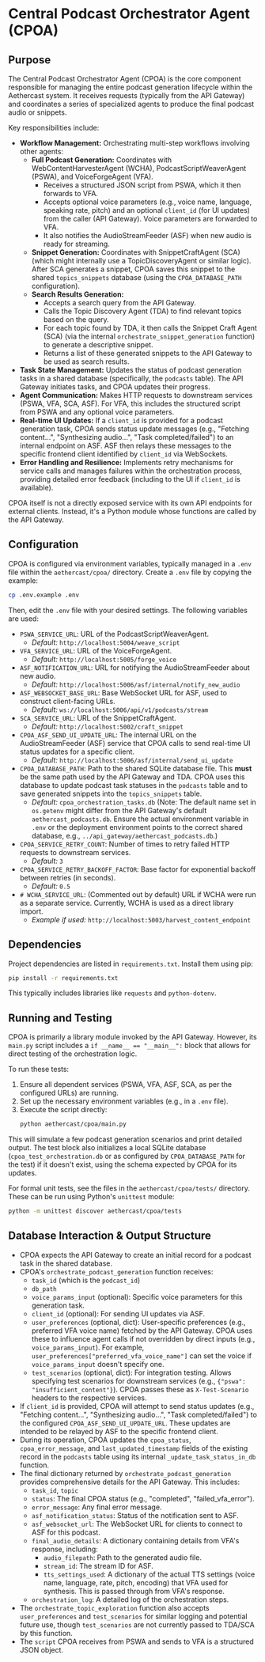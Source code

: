 # Central Podcast Orchestrator Agent (CPOA)

## Purpose

The Central Podcast Orchestrator Agent (CPOA) is the core component responsible for managing the entire podcast generation lifecycle within the Aethercast system. It receives requests (typically from the API Gateway) and coordinates a series of specialized agents to produce the final podcast audio or snippets.

Key responsibilities include:

-   **Workflow Management:** Orchestrating multi-step workflows involving other agents:
    -   **Full Podcast Generation:** Coordinates with WebContentHarvesterAgent (WCHA), PodcastScriptWeaverAgent (PSWA), and VoiceForgeAgent (VFA).
        -   Receives a structured JSON script from PSWA, which it then forwards to VFA.
        -   Accepts optional voice parameters (e.g., voice name, language, speaking rate, pitch) and an optional `client_id` (for UI updates) from the caller (API Gateway). Voice parameters are forwarded to VFA.
        -   It also notifies the AudioStreamFeeder (ASF) when new audio is ready for streaming.
    -   **Snippet Generation:** Coordinates with SnippetCraftAgent (SCA) (which might internally use a TopicDiscoveryAgent or similar logic). After SCA generates a snippet, CPOA saves this snippet to the shared `topics_snippets` database (using the `CPOA_DATABASE_PATH` configuration).
    -   **Search Results Generation:**
        -   Accepts a search query from the API Gateway.
        -   Calls the Topic Discovery Agent (TDA) to find relevant topics based on the query.
        -   For each topic found by TDA, it then calls the Snippet Craft Agent (SCA) (via the internal `orchestrate_snippet_generation` function) to generate a descriptive snippet.
        -   Returns a list of these generated snippets to the API Gateway to be used as search results.
-   **Task State Management:** Updates the status of podcast generation tasks in a shared database (specifically, the `podcasts` table). The API Gateway initiates tasks, and CPOA updates their progress.
-   **Agent Communication:** Makes HTTP requests to downstream services (PSWA, VFA, SCA, ASF). For VFA, this includes the structured script from PSWA and any optional voice parameters.
-   **Real-time UI Updates:** If a `client_id` is provided for a podcast generation task, CPOA sends status update messages (e.g., "Fetching content...", "Synthesizing audio...", "Task completed/failed") to an internal endpoint on ASF. ASF then relays these messages to the specific frontend client identified by `client_id` via WebSockets.
-   **Error Handling and Resilience:** Implements retry mechanisms for service calls and manages failures within the orchestration process, providing detailed error feedback (including to the UI if `client_id` is available).

CPOA itself is not a directly exposed service with its own API endpoints for external clients. Instead, it's a Python module whose functions are called by the API Gateway.

## Configuration

CPOA is configured via environment variables, typically managed in a `.env` file within the `aethercast/cpoa/` directory. Create a `.env` file by copying the example:

```bash
cp .env.example .env
```

Then, edit the `.env` file with your desired settings. The following variables are used:

-   `PSWA_SERVICE_URL`: URL of the PodcastScriptWeaverAgent.
    -   *Default:* `http://localhost:5004/weave_script`
-   `VFA_SERVICE_URL`: URL of the VoiceForgeAgent.
    -   *Default:* `http://localhost:5005/forge_voice`
-   `ASF_NOTIFICATION_URL`: URL for notifying the AudioStreamFeeder about new audio.
    -   *Default:* `http://localhost:5006/asf/internal/notify_new_audio`
-   `ASF_WEBSOCKET_BASE_URL`: Base WebSocket URL for ASF, used to construct client-facing URLs.
    -   *Default:* `ws://localhost:5006/api/v1/podcasts/stream`
-   `SCA_SERVICE_URL`: URL of the SnippetCraftAgent.
    -   *Default:* `http://localhost:5002/craft_snippet`
-   `CPOA_ASF_SEND_UI_UPDATE_URL`: The internal URL on the AudioStreamFeeder (ASF) service that CPOA calls to send real-time UI status updates for a specific client.
    -   *Default:* `http://localhost:5006/asf/internal/send_ui_update`
-   `CPOA_DATABASE_PATH`: Path to the shared SQLite database file. This **must** be the same path used by the API Gateway and TDA. CPOA uses this database to update podcast task statuses in the `podcasts` table and to save generated snippets into the `topics_snippets` table.
    -   *Default:* `cpoa_orchestration_tasks.db` (Note: The default name set in `os.getenv` might differ from the API Gateway's default `aethercast_podcasts.db`. Ensure the actual environment variable in `.env` or the deployment environment points to the correct shared database, e.g., `../api_gateway/aethercast_podcasts.db`.)
-   `CPOA_SERVICE_RETRY_COUNT`: Number of times to retry failed HTTP requests to downstream services.
    -   *Default:* `3`
-   `CPOA_SERVICE_RETRY_BACKOFF_FACTOR`: Base factor for exponential backoff between retries (in seconds).
    -   *Default:* `0.5`
-   `# WCHA_SERVICE_URL`: (Commented out by default) URL if WCHA were run as a separate service. Currently, WCHA is used as a direct library import.
    -   *Example if used:* `http://localhost:5003/harvest_content_endpoint`

## Dependencies

Project dependencies are listed in `requirements.txt`. Install them using pip:

```bash
pip install -r requirements.txt
```
This typically includes libraries like `requests` and `python-dotenv`.

## Running and Testing

CPOA is primarily a library module invoked by the API Gateway. However, its `main.py` script includes a `if __name__ == "__main__":` block that allows for direct testing of the orchestration logic.

To run these tests:

1.  Ensure all dependent services (PSWA, VFA, ASF, SCA, as per the configured URLs) are running.
2.  Set up the necessary environment variables (e.g., in a `.env` file).
3.  Execute the script directly:
    ```bash
    python aethercast/cpoa/main.py
    ```
This will simulate a few podcast generation scenarios and print detailed output. The test block also initializes a local SQLite database (`cpoa_test_orchestration.db` or as configured by `CPOA_DATABASE_PATH` for the test) if it doesn't exist, using the schema expected by CPOA for its updates.

For formal unit tests, see the files in the `aethercast/cpoa/tests/` directory. These can be run using Python's `unittest` module:
```bash
python -m unittest discover aethercast/cpoa/tests
```

## Database Interaction & Output Structure

-   CPOA expects the API Gateway to create an initial record for a podcast task in the shared database.
-   CPOA's `orchestrate_podcast_generation` function receives:
    -   `task_id` (which is the `podcast_id`)
    -   `db_path`
    -   `voice_params_input` (optional): Specific voice parameters for this generation task.
    -   `client_id` (optional): For sending UI updates via ASF.
    -   `user_preferences` (optional, dict): User-specific preferences (e.g., preferred VFA voice name) fetched by the API Gateway. CPOA uses these to influence agent calls if not overridden by direct inputs (e.g., `voice_params_input`). For example, `user_preferences["preferred_vfa_voice_name"]` can set the voice if `voice_params_input` doesn't specify one.
    -   `test_scenarios` (optional, dict): For integration testing. Allows specifying test scenarios for downstream services (e.g., `{"pswa": "insufficient_content"}`). CPOA passes these as `X-Test-Scenario` headers to the respective services.
-   If `client_id` is provided, CPOA will attempt to send status updates (e.g., "Fetching content...", "Synthesizing audio...", "Task completed/failed") to the configured `CPOA_ASF_SEND_UI_UPDATE_URL`. These updates are intended to be relayed by ASF to the specific frontend client.
-   During its operation, CPOA updates the `cpoa_status`, `cpoa_error_message`, and `last_updated_timestamp` fields of the existing record in the `podcasts` table using its internal `_update_task_status_in_db` function.
-   The final dictionary returned by `orchestrate_podcast_generation` provides comprehensive details for the API Gateway. This includes:
    -   `task_id`, `topic`
    -   `status`: The final CPOA status (e.g., "completed", "failed_vfa_error").
    -   `error_message`: Any final error message.
    -   `asf_notification_status`: Status of the notification sent to ASF.
    -   `asf_websocket_url`: The WebSocket URL for clients to connect to ASF for this podcast.
    -   `final_audio_details`: A dictionary containing details from VFA's response, including:
        -   `audio_filepath`: Path to the generated audio file.
        -   `stream_id`: The stream ID for ASF.
        -   `tts_settings_used`: A dictionary of the actual TTS settings (voice name, language, rate, pitch, encoding) that VFA used for synthesis. This is passed through from VFA's response.
    -   `orchestration_log`: A detailed log of the orchestration steps.
-   The `orchestrate_topic_exploration` function also accepts `user_preferences` and `test_scenarios` for similar logging and potential future use, though `test_scenarios` are not currently passed to TDA/SCA by this function.
-   The `script` CPOA receives from PSWA and sends to VFA is a structured JSON object.
```

